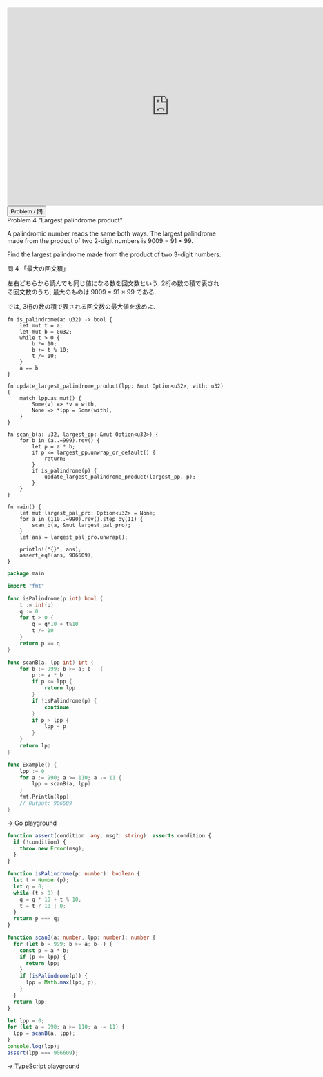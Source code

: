 <html><iframe src="https://docs.google.com/presentation/d/e/2PACX-1vTTJxJFxMM7KkbNVNMuhPlLG4EJdhHkaJKgibWTKEeKjuzUlvoNJ-qDBOC9qDxd9FbIS4y-Zf76P5F8/embed?start=false&loop=false&delayms=60000" frameborder="0" width="750" height="460" allowfullscreen="true" mozallowfullscreen="true" webkitallowfullscreen="true"></iframe></html>

<html>
<button class="accordion" onclick="toggle('the-accordion');">Problem / 問</button>
<div id="the-accordion" class="panel w3-hide">
Problem 4 "Largest palindrome product"
<p>A palindromic number reads the same both ways. The largest palindrome made from the product of two 2-digit numbers is 9009 = 91 × 99.</p>
<p>Find the largest palindrome made from the product of two 3-digit numbers.</p>

問 4 「最大の回文積」

左右どちらから読んでも同じ値になる数を回文数という. 2桁の数の積で表される回文数のうち, 最大のものは 9009 = 91 × 99 である.

では, 3桁の数の積で表される回文数の最大値を求めよ.
</div>
</html>

```rust,editable
fn is_palindrome(a: u32) -> bool {
    let mut t = a;
    let mut b = 0u32;
    while t > 0 {
        b *= 10;
        b += t % 10;
        t /= 10;
    }
    a == b
}

fn update_largest_palindrome_product(lpp: &mut Option<u32>, with: u32) {
    match lpp.as_mut() {
        Some(v) => *v = with,
        None => *lpp = Some(with),
    }
}

fn scan_b(a: u32, largest_pp: &mut Option<u32>) {
    for b in (a..=999).rev() {
        let p = a * b;
        if p <= largest_pp.unwrap_or_default() {
            return;
        }
        if is_palindrome(p) {
            update_largest_palindrome_product(largest_pp, p);
        }
    }
}

fn main() {
    let mut largest_pal_pro: Option<u32> = None;
    for a in (110..=990).rev().step_by(11) {
        scan_b(a, &mut largest_pal_pro);
    }
    let ans = largest_pal_pro.unwrap();

    println!("{}", ans);
    assert_eq!(ans, 906609);
}
```
```go
package main

import "fmt"

func isPalindrome(p int) bool {
	t := int(p)
	q := 0
	for t > 0 {
		q = q*10 + t%10
		t /= 10
	}
	return p == q
}

func scanB(a, lpp int) int {
	for b := 999; b >= a; b-- {
		p := a * b
		if p <= lpp {
			return lpp
		}
		if !isPalindrome(p) {
			continue
		}
		if p > lpp {
			lpp = p
		}
	}
	return lpp
}

func Example() {
	lpp := 0
	for a := 990; a >= 110; a -= 11 {
		lpp = scanB(a, lpp)
	}
	fmt.Println(lpp)
	// Output: 906609
}
```
<html><a href="https://play.golang.org/p/bl0R8vySsV3" target="_blank" rel="noopener noreferrer">→ Go playground</a></html>

```typescript
function assert(condition: any, msg?: string): asserts condition {
  if (!condition) {
    throw new Error(msg);
  }
}

function isPalindrome(p: number): boolean {
  let t = Number(p);
  let q = 0;
  while (t > 0) {
    q = q * 10 + t % 10;
    t = t / 10 | 0;
  }
  return p === q;
}

function scanB(a: number, lpp: number): number {
  for (let b = 999; b >= a; b--) {
    const p = a * b;
    if (p <= lpp) {
      return lpp;
    }
    if (isPalindrome(p)) {
      lpp = Math.max(lpp, p);
    }
  }
  return lpp;
}

let lpp = 0;
for (let a = 990; a >= 110; a -= 11) {
  lpp = scanB(a, lpp);
}
console.log(lpp);
assert(lpp === 906609);
```
<html><a href="https://www.typescriptlang.org/play?#code/GYVwdgxgLglg9mABAQwM6oKYCcoAoIIAmMsCAXCmAJ4A0iAtqgOYD8FqUWMYTAlBWkw5UiAmGKkkAbwBQiRDGCJcAQjET4YXolnz5UABZY4Ad0RgMZgKJZjWXIz4BuOYgC+MjzNCRJC1AAKyAA23ITG9Bi4AA4UYCD0AEbY-IiJcHDBGMjSrllQiAUAvIgAcgnJ9tG8LvL5iACOiCUADLWIJgYwWcoFAHyILdq6ek0lTQBUiACMLYgA1IWIAKQzba76zUsA9GuIAD6D7R7yWBhQIFhI0c1F4y5ePtCaiKgQOQBCuMhxFdh0wWisXMfywqXiSWwOlcwDgWGU9USWwAnKinGlEH0Ssh0YkALR44YbUQIDiIG7YxBTRLteSKZQ3AA8JUB1Whej0ZwuV0QrNp7mJ9NwMECITCESi1SJHLqQK2AFlkIYAHT0ZAAD1wrLo1X5JwFp3OlyQfM8Mhk9VZW3WsPhWvOKBRyLajqxM1m6OQiDxJWm02lvLlJTen2+AKBNTNYlQmQwyuCcCYWojLkE2DwVruJWdADYcy1kZGgA" target="_blank" rel="noopener noreferrer">→ TypeScript playground</a></html>


